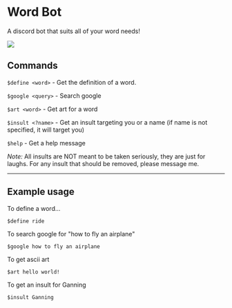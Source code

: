 # Word Bot
A discord bot that suits all of your word needs!

![](https://i.ibb.co/ScgfNPw/Screen-Shot-2022-01-10-at-12-02-01-AM.png)

## Commands
`$define <word>` - Get the definition of a word. 

`$google <query>` - Search google

`$art <word>` - Get art for a word

`$insult <?name>` - Get an insult targeting you or a name (if name is not specified, it will target you)

`$help` - Get a help message

*Note:* All insults are NOT meant to be taken seriously, they are just for laughs. For any insult that should be removed, please message me.

---
## Example usage
To define a word...
```
$define ride
```

To search google for "how to fly an airplane"
```
$google how to fly an airplane
```

To get ascii art
```
$art hello world!
```

To get an insult for Ganning
```
$insult Ganning
```
